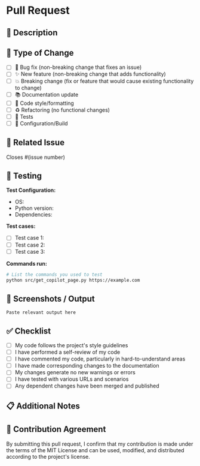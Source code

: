 # Pull Request

## 📝 Description

<!-- Provide a clear and concise description of your changes -->

## 🎯 Type of Change

- [ ] 🐛 Bug fix (non-breaking change that fixes an issue)
- [ ] ✨ New feature (non-breaking change that adds functionality)
- [ ] 💥 Breaking change (fix or feature that would cause existing functionality to change)
- [ ] 📚 Documentation update
- [ ] 🎨 Code style/formatting
- [ ] ♻️ Refactoring (no functional changes)
- [ ] 🧪 Tests
- [ ] 🔧 Configuration/Build

## 🔗 Related Issue

<!-- Link the issue this PR addresses -->
Closes #(issue number)

## 🧪 Testing

<!-- Describe the tests you ran to verify your changes -->

**Test Configuration:**
- OS:
- Python version:
- Dependencies:

**Test cases:**
- [ ] Test case 1: 
- [ ] Test case 2:
- [ ] Test case 3:

**Commands run:**
```bash
# List the commands you used to test
python src/get_copilot_page.py https://example.com
```

## 📸 Screenshots / Output

<!-- If applicable, add screenshots or paste output to demonstrate the changes -->

```
Paste relevant output here
```

## ✅ Checklist

- [ ] My code follows the project's style guidelines
- [ ] I have performed a self-review of my code
- [ ] I have commented my code, particularly in hard-to-understand areas
- [ ] I have made corresponding changes to the documentation
- [ ] My changes generate no new warnings or errors
- [ ] I have tested with various URLs and scenarios
- [ ] Any dependent changes have been merged and published

## 📋 Additional Notes

<!-- Any additional information that reviewers should know -->

## 🤝 Contribution Agreement

By submitting this pull request, I confirm that my contribution is made under the terms of the MIT License and can be used, modified, and distributed according to the project's license.
